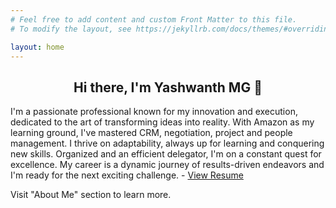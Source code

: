 ```yaml
---
# Feel free to add content and custom Front Matter to this file.
# To modify the layout, see https://jekyllrb.com/docs/themes/#overriding-theme-defaults

layout: home
---
```




<h2 align="center">
Hi there, I'm Yashwanth MG 👋
</h2>

I'm a passionate professional known for my innovation and execution, dedicated to the art of transforming ideas into reality. With Amazon as my learning ground, I've mastered CRM, negotiation, project and people management. I thrive on adaptability, always up for learning and conquering new skills. Organized and an efficient delegator, I'm on a constant quest for excellence. My career is a dynamic journey of results-driven endeavors and I'm ready for the next exciting challenge. - <a href="https://github.com/yashwanthmg/res2223/blob/75c78666d79b3b2e7fac3f2f1dd384aa69e394f1/Main/Images/Yashwanth_Resume_Final_3.pdf" target="_blank" rel="noreferrer">View Resume</a>

Visit "About Me" section to learn more.
